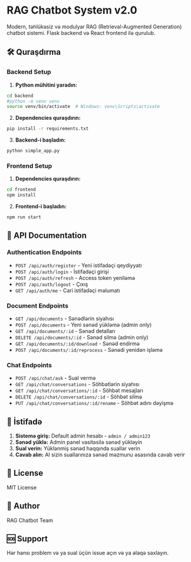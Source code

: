 # RAG Chatbot System v2.0

Modern, təhlükəsiz və modulyar RAG (Retrieval-Augmented Generation) chatbot sistemi. Flask backend və React frontend ilə qurulub.

## 🛠️ Quraşdırma

### Backend Setup

1. **Python mühitini yaradın:**
```bash
cd backend
#python -m venv venv
source venv/bin/activate  # Windows: venv\Scripts\activate
```

2. **Dependencies quraşdırın:**
```bash
pip install -r requirements.txt
```

3. **Backend-i başladın:**
```bash
python simple_app.py
```

### Frontend Setup

1. **Dependencies quraşdırın:**
```bash
cd frontend
npm install
```
2. **Frontend-i başladın:**
```bash
npm run start
```

## 📝 API Documentation

### Authentication Endpoints

- `POST /api/auth/register` - Yeni istifadəçi qeydiyyatı
- `POST /api/auth/login` - İstifadəçi girişi
- `POST /api/auth/refresh` - Access token yeniləmə
- `POST /api/auth/logout` - Çıxış
- `GET /api/auth/me` - Cari istifadəçi məlumatı

### Document Endpoints

- `GET /api/documents` - Sənədlərin siyahısı
- `POST /api/documents` - Yeni sənəd yükləmə (admin only)
- `GET /api/documents/:id` - Sənəd detalları
- `DELETE /api/documents/:id` - Sənəd silmə (admin only)
- `GET /api/documents/:id/download` - Sənəd endirmə
- `POST /api/documents/:id/reprocess` - Sənədi yenidən işləmə

### Chat Endpoints

- `POST /api/chat/ask` - Sual vermə
- `GET /api/chat/conversations` - Söhbətlərin siyahısı
- `GET /api/chat/conversations/:id` - Söhbət mesajları
- `DELETE /api/chat/conversations/:id` - Söhbət silmə
- `PUT /api/chat/conversations/:id/rename` - Söhbət adını dəyişmə

## 🎯 İstifadə

1. **Sistemə giriş:** Default admin hesabı - `admin / admin123`
2. **Sənəd yüklə:** Admin panel vasitəsilə sənəd yükləyin
3. **Sual verin:** Yüklənmiş sənəd haqqında suallar verin
4. **Cavab alın:** AI sizin suallarınıza sənəd məzmunu əsasında cavab verir

## 📄 License

MIT License

## 👥 Author

RAG Chatbot Team

## 🆘 Support

Hər hansı problem və ya sual üçün issue açın və ya əlaqə saxlayın.